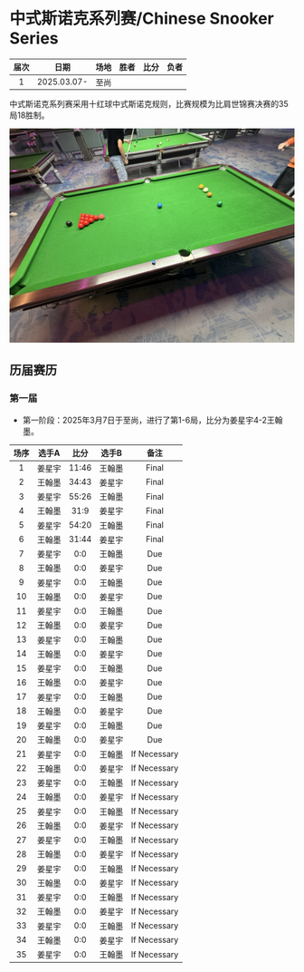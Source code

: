 # 中式斯诺克系列赛/Chinese Snooker Series

| 届次 | 日期                 | 场地   | 胜者   | 比分 | 负者  |
| :--: | :-----------------: | :----: | :---: | :--: | :---: |
| 1    | 2025.03.07-         | 至尚   |       |      |       |

中式斯诺克系列赛采用十红球中式斯诺克规则，比赛规模为比肩世锦赛决赛的35局18胜制。

![](./img/chinese_snooker_series.jpg)

## 历届赛历

### 第一届

- 第一阶段：2025年3月7日于至尚，进行了第1-6局，比分为姜星宇4-2王翰墨。

| 场序 | 选手A  | 比分   | 选手B  | 备注  |
| :--: | :----: | :----: | :---: | :---: |
| 1    | 姜星宇 | 11:46  | 王翰墨 | Final |
| 2    | 王翰墨 | 34:43  | 姜星宇 | Final |
| 3    | 姜星宇 | 55:26  | 王翰墨 | Final |
| 4    | 王翰墨 | 31:9   | 姜星宇 | Final |
| 5    | 姜星宇 | 54:20  | 王翰墨 | Final |
| 6    | 王翰墨 | 31:44  | 姜星宇 | Final |
| 7    | 姜星宇 |  0:0   | 王翰墨 | Due   |
| 8    | 王翰墨 |  0:0   | 姜星宇 | Due   |
| 9    | 姜星宇 |  0:0   | 王翰墨 | Due   |
| 10   | 王翰墨 |  0:0   | 姜星宇 | Due   |
| 11   | 姜星宇 |  0:0   | 王翰墨 | Due   |
| 12   | 王翰墨 |  0:0   | 姜星宇 | Due   |
| 13   | 姜星宇 |  0:0   | 王翰墨 | Due   |
| 14   | 王翰墨 |  0:0   | 姜星宇 | Due   |
| 15   | 姜星宇 |  0:0   | 王翰墨 | Due   |
| 16   | 王翰墨 |  0:0   | 姜星宇 | Due   |
| 17   | 姜星宇 |  0:0   | 王翰墨 | Due   |
| 18   | 王翰墨 |  0:0   | 姜星宇 | Due   |
| 19   | 姜星宇 |  0:0   | 王翰墨 | Due   |
| 20   | 王翰墨 |  0:0   | 姜星宇 | Due   |
| 21   | 姜星宇 |  0:0   | 王翰墨 | If Necessary |
| 22   | 王翰墨 |  0:0   | 姜星宇 | If Necessary |
| 23   | 姜星宇 |  0:0   | 王翰墨 | If Necessary |
| 24   | 王翰墨 |  0:0   | 姜星宇 | If Necessary |
| 25   | 姜星宇 |  0:0   | 王翰墨 | If Necessary |
| 26   | 王翰墨 |  0:0   | 姜星宇 | If Necessary |
| 27   | 姜星宇 |  0:0   | 王翰墨 | If Necessary |
| 28   | 王翰墨 |  0:0   | 姜星宇 | If Necessary |
| 29   | 姜星宇 |  0:0   | 王翰墨 | If Necessary |
| 30   | 王翰墨 |  0:0   | 姜星宇 | If Necessary |
| 31   | 姜星宇 |  0:0   | 王翰墨 | If Necessary |
| 32   | 王翰墨 |  0:0   | 姜星宇 | If Necessary |
| 33   | 姜星宇 |  0:0   | 王翰墨 | If Necessary |
| 34   | 王翰墨 |  0:0   | 姜星宇 | If Necessary |
| 35   | 姜星宇 |  0:0   | 王翰墨 | If Necessary |

